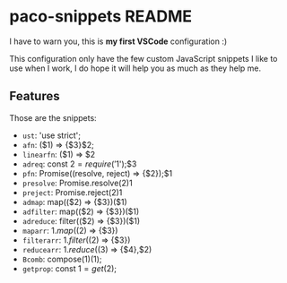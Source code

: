 # paco-snippets README

I have to warn you, this is **my first VSCode** configuration :)

This configuration only have the few custom JavaScript snippets I like to use when I work, I do hope it will help you as much as they help me.

## Features

Those are the snippets:
- `ust`: 'use strict';
- `afn`: ($1) => {$3}$2;
- `linearfn`: ($1) => $2
- `adreq`: const $2 = require('$1');$3
- `pfn`: Promise((resolve, reject) => {$2});$1
- `presolve`: Promise.resolve($2)$1
- `preject`: Promise.reject($2)$1
- `admap`: map(($2) => {$3})($1)
- `adfilter`: map(($2) => {$3})($1)
- `adreduce`: filter(($2) => {$3})($1)
- `maparr`: $1.map(($2) => {$3})
- `filterarr`: $1.filter(($2) => {$3})
- `reducearr`: $1.reduce(($3) => {$4},$2)
- `Bcomb`: compose($1)($1);
- `getprop`: const $1 = get($2);
